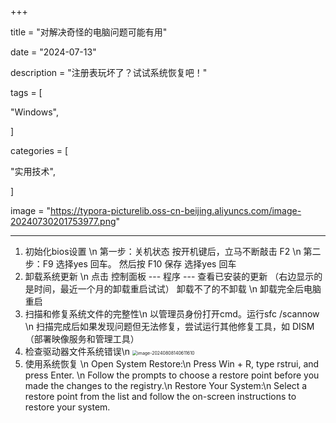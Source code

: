 +++

title = "对解决奇怪的电脑问题可能有用"

date = "2024-07-13"

description = "注册表玩坏了？试试系统恢复吧！"

tags = [

 "Windows",

]

categories = [

 "实用技术",

]

image = "https://typora-picturelib.oss-cn-beijing.aliyuncs.com/image-20240730201753977.png"

----

1. 初始化bios设置 \n
    第一步：关机状态 按开机键后，立马不断敲击 F2 \n
    第二步：F9 选择yes 回车。 然后按 F10 保存 选择yes 回车
2. 卸载系统更新 \n
    点击 控制面板 --- 程序 --- 查看已安装的更新 （右边显示的是时间，最近一个月的卸载重启试试） 卸载不了的不卸载 \n
    卸载完全后电脑重启
3. 扫描和修复系统文件的完整性\n
    以管理员身份打开cmd。运行sfc /scannow \n
    扫描完成后如果发现问题但无法修复，尝试运行其他修复工具，如 DISM（部署映像服务和管理工具）
4. 检查驱动器文件系统错误\n
    <img src="https://typora-picturelib.oss-cn-beijing.aliyuncs.com/image-20240808140611610.png" alt="image-20240808140611610" style="zoom:50%;" />
5. 使用系统恢复 \n
    Open System Restore:\n
    Press Win + R, type rstrui, and press Enter. \n
    Follow the prompts to choose a restore point before you made the changes to the registry.\n
    Restore Your System:\n
    Select a restore point from the list and follow the on-screen instructions to restore your system.